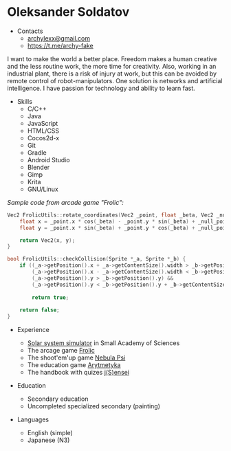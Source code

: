 # Oleksander Soldatov

- Contacts
  - archylexx@gmail.com
  - https://t.me/archy-fake
  
I want to make the world a better place. Freedom makes a human creative and the less routine work, the more time for creativity. Also, working in an industrial plant, there is a risk of injury at work, but this can be avoided by remote control of robot-manipulators. One solution is networks and artificial intelligence. I have passion for technology and ability to learn fast.
  
- Skills
  - C/C++
  - Java
  - JavaScript
  - HTML/CSS
  - Cocos2d-x
  - Git
  - Gradle
  - Android Studio
  - Blender
  - Gimp
  - Krita
  - GNU/Linux
  
*Sample code from arcade game "Frolic":*
```cpp
Vec2 FrolicUtils::rotate_coordinates(Vec2 _point, float _beta, Vec2 _null_point) {
	float x = _point.x * cos(_beta) - _point.y * sin(_beta) + _null_point.x;
	float y = _point.x * sin(_beta) + _point.y * cos(_beta) + _null_point.y;

	return Vec2(x, y);
}

bool FrolicUtils::checkCollision(Sprite *_a, Sprite *_b) {
	if ((_a->getPosition().x + _a->getContentSize().width > _b->getPosition().x - _b->getContentSize().width / 2) &&
		(_a->getPosition().x - _a->getContentSize().width < _b->getPosition().x + _b->getContentSize().width / 2) &&
		(_a->getPosition().y > _b->getPosition().y) &&
		(_a->getPosition().y < _b->getPosition().y + _b->getContentSize().height))
    
		return true;
	
	return false;
}
```

- Experience
  - [Solar system simulator](https://github.com/archylex/Gallex) in Small Academy of Sciences
  - The arcage game [Frolic](https://github.com/archylex/Frolic)
  - The shoot'em'up game [Nebula Psi](https://github.com/archylex/Nebula-Psi)
  - The education game [Arytmetyka](https://github.com/archylex/Arytmetyka)
  - The handbook with quizes [j(S)ensei](https://github.com/archylex/jsensei)
  
- Education
  - Secondary education
  - Uncompleted specialized secondary (painting)
  
- Languages
  - English (simple)
  - Japanese (N3)
